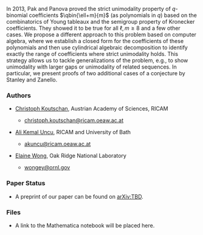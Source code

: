 <!-- Add pic later.
<p align="center">
<img src="https://wongey.github.io/unimodality/TBD" width="450" height="500">
</p>
-->
 
In 2013, Pak and Panova proved the strict unimodality property of $q$-binomial coefficients $\qbin{\ell+m}{m}$ (as polynomials in $q$) based on the combinatorics of Young tableaux and the semigroup property of Kronecker coefficients. They showed it to be true for all $\ell,m\geq 8$ and a few other cases. We propose a different approach to this problem based on computer algebra, where we establish a closed form for the coefficients of these polynomials and then use cylindrical algebraic decomposition to identify exactly the range of coefficients where strict unimodality holds. This strategy allows us to tackle generalizations of the problem, e.g., to show unimodality with larger gaps or unimodality of related sequences. In particular, we present proofs of two additional cases of a conjecture by Stanley and Zanello.
 
### Authors

- [Christoph Koutschan](http://koutschan.de/index.php), Austrian Academy of Sciences, RICAM 
  - [christoph.koutschan@ricam.oeaw.ac.at](mailto:christoph.koutschan@ricam.oeaw.ac.at)
 
- [Ali Kemal Uncu](http://www.akuncu.com/), RICAM and University of Bath
  - [akuncu@ricam.oeaw.ac.at](mailto:akuncu@ricam.oeaw.ac.at)

- [Elaine Wong](https://wongey.com), Oak Ridge National Laboratory
  - [wongey@ornl.gov](mailto:wongey@ornl.gov)


### Paper Status

- A preprint of our paper can be found on [arXiv:TBD](https://arxiv.org/).

### Files

-  A link to the Mathematica notebook will be placed here.